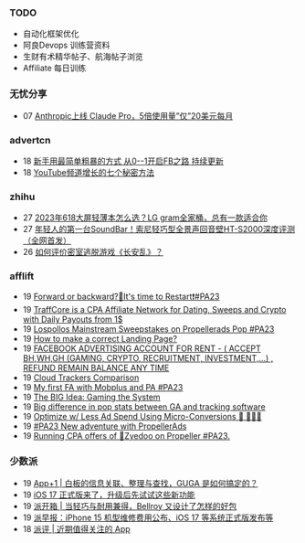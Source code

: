 ### TODO
-  自动化框架优化
-  阿良Devops 训练营资料
-  生财有术精华帖子、航海帖子浏览
-  Affiliate 每日训练

### 无忧分享
<!-- ruyo:START -->
-  07 [Anthropic上线 Claude Pro，5倍使用量”仅”20美元每月](https://51.ruyo.net/18472.html)<!-- ruyo:END -->

### advertcn
<!-- advertcn:START -->
-  18 [新手用最简单粗暴的方式 从0--1开启FB之路 持续更新](https://www.advertcn.com/forum.php?mod=viewthread&tid=112160)
-  18 [YouTube频道增长的七个秘密方法](https://www.advertcn.com/forum.php?mod=viewthread&tid=112149)<!-- advertcn:END -->

### zhihu
<!-- zhihu:START -->
-  27 [2023年618大屏轻薄本怎么选？LG gram全家桶，总有一款适合你](http://zhuanlan.zhihu.com/p/632641888?utm_campaign=rss&utm_medium=rss&utm_source=rss&utm_content=title)
-  27 [年轻人的第一台SoundBar！索尼轻巧型全景声回音壁HT-S2000深度评测（全网首发）](http://zhuanlan.zhihu.com/p/630990296?utm_campaign=rss&utm_medium=rss&utm_source=rss&utm_content=title)
-  26 [如何评价密室逃脱游戏《长安乱》？](http://www.zhihu.com/question/563950552/answer/3045961312?utm_campaign=rss&utm_medium=rss&utm_source=rss&utm_content=title)<!-- zhihu:END -->

### afflift
<!-- afflift:START -->
-  19 [Forward or backward?🥺It&#39;s time to Restart❗#PA23](https://afflift.com/f/threads/forward-or-backward-%F0%9F%A5%BAits-time-to-restart%E2%9D%97-pa23.11550/)
-  19 [TraffCore is a CPA Affiliate Network for Dating, Sweeps and Crypto with Daily Payouts from 1$](https://afflift.com/f/threads/traffcore-is-a-cpa-affiliate-network-for-dating-sweeps-and-crypto-with-daily-payouts-from-1.8700/)
-  19 [Lospollos Mainstream Sweepstakes on Propellerads Pop #PA23](https://afflift.com/f/threads/lospollos-mainstream-sweepstakes-on-propellerads-pop-pa23.11564/)
-  19 [How to make a correct Landing Page?](https://afflift.com/f/threads/how-to-make-a-correct-landing-page.11649/)
-  19 [FACEBOOK ADVERTISING ACCOUNT FOR RENT - &lpar; ACCEPT BH,WH,GH &lpar;GAMING, CRYPTO, RECRUITMENT, INVESTMENT,...&rpar; , REFUND REMAIN BALANCE ANY TIME](https://afflift.com/f/threads/facebook-advertising-account-for-rent-accept-bh-wh-gh-gaming-crypto-recruitment-investment-refund-remain-balance-any-time.11161/)
-  19 [Cloud Trackers Comparison](https://afflift.com/f/threads/cloud-trackers-comparison.10165/)
-  19 [My first FA with Mobplus and PA #PA23](https://afflift.com/f/threads/my-first-fa-with-mobplus-and-pa-pa23.11576/)
-  19 [The BIG Idea: Gaming the System](https://afflift.com/f/threads/the-big-idea-gaming-the-system.10268/)
-  19 [Big difference in pop stats between GA and tracking software](https://afflift.com/f/threads/big-difference-in-pop-stats-between-ga-and-tracking-software.11648/)
-  19 [Optimize w/ Less Ad Spend Using Micro-Conversions 🦄 🧙🏻‍♂️](https://afflift.com/f/threads/optimize-w-less-ad-spend-using-micro-conversions-%F0%9F%A6%84-%F0%9F%A7%99%F0%9F%8F%BB%E2%80%8D%E2%99%82%EF%B8%8F.6404/)
-  19 [#PA23 New adventure with PropellerAds](https://afflift.com/f/threads/pa23-new-adventure-with-propellerads.11573/)
-  19 [Running CPA offers of 🎯Zyedoo on Propeller #PA23.](https://afflift.com/f/threads/running-cpa-offers-of-%F0%9F%8E%AFzyedoo-on-propeller-pa23.11547/)<!-- afflift:END -->

### 少数派
<!-- sspai:START -->
-  19 [App+1 | 白板的信息关联、整理与查找，GUGA 是如何搞定的？](https://sspai.com/post/82826)
-  19 [iOS 17 正式版来了，升级后先试试这些新功能](https://sspai.com/post/83015)
-  19 [派开箱 | 当轻巧与耐用兼得，Bellroy 又设计了怎样的好包](https://sspai.com/post/82906)
-  19 [派早报：iPhone 15 机型维修费用公布、iOS 17 等系统正式版发布等](https://sspai.com/post/83044)
-  18 [派评 | 近期值得关注的 App](https://sspai.com/post/83027)<!-- sspai:END -->

